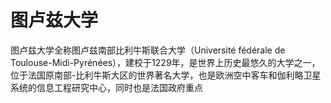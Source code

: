 # 图卢兹大学

图卢兹大学全称图卢兹南部比利牛斯联合大学（Université fédérale de Toulouse-Midi-Pyrénées），建校于1229年，是世界上历史最悠久的大学之一，位于法国原南部-比利牛斯大区的世界著名大学，也是欧洲空中客车和伽利略卫星系统的信息工程研究中心，同时也是法国政府重点